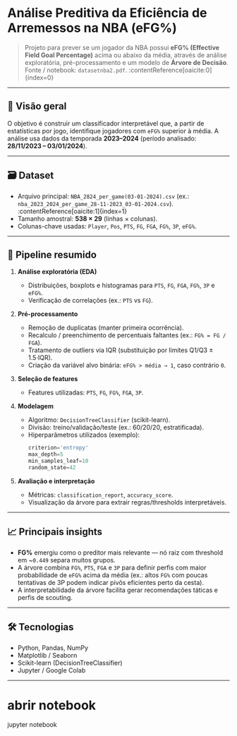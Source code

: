 # Análise Preditiva da Eficiência de Arremessos na NBA (eFG%)

> Projeto para prever se um jogador da NBA possui **eFG% (Effective Field Goal Percentage)** acima ou abaixo da média, através de análise exploratória, pré-processamento e um modelo de **Árvore de Decisão**.  
> Fonte / notebook: `datasetnba2.pdf`. :contentReference[oaicite:0]{index=0}

---

## 🔎 Visão geral
O objetivo é construir um classificador interpretável que, a partir de estatísticas por jogo, identifique jogadores com `eFG%` superior à média. A análise usa dados da temporada **2023–2024** (período analisado: **28/11/2023 – 03/01/2024**).

---

## 🗃 Dataset
- Arquivo principal: `NBA_2824_per_game(03-01-2024).csv` (ex.: `nba_2023_2024_per_game_28-11-2023_03-01-2024.csv`). :contentReference[oaicite:1]{index=1}  
- Tamanho amostral: **538 × 29** (linhas × colunas).  
- Colunas-chave usadas: `Player`, `Pos`, `PTS`, `FG`, `FGA`, `FG%`, `3P`, `eFG%`.

---

## 🧭 Pipeline resumido

1. **Análise exploratória (EDA)**  
   - Distribuições, boxplots e histogramas para `PTS`, `FG`, `FGA`, `FG%`, `3P` e `eFG%`.  
   - Verificação de correlações (ex.: `PTS` vs `FG`).

2. **Pré-processamento**  
   - Remoção de duplicatas (manter primeira ocorrência).  
   - Recalculo / preenchimento de percentuais faltantes (ex.: `FG% = FG / FGA`).  
   - Tratamento de outliers via IQR (substituição por limites Q1/Q3 ± 1.5·IQR).  
   - Criação da variável alvo binária: `eFG% > média → 1`, caso contrário `0`.

3. **Seleção de features**  
   - Features utilizadas: `PTS`, `FG`, `FG%`, `FGA`, `3P`.

4. **Modelagem**  
   - Algoritmo: `DecisionTreeClassifier` (scikit-learn).  
   - Divisão: treino/validação/teste (ex.: 60/20/20, estratificada).  
   - Hiperparâmetros utilizados (exemplo):  
     ```py
     criterion='entropy'
     max_depth=5
     min_samples_leaf=10
     random_state=42
     ```

5. **Avaliação e interpretação**  
   - Métricas: `classification_report`, `accuracy_score`.  
   - Visualização da árvore para extrair regras/thresholds interpretáveis.

---

## 📈 Principais insights
- **FG%** emergiu como o preditor mais relevante — nó raiz com threshold em ~`0.449` separa muitos grupos.  
- A árvore combina `FG%`, `PTS`, `FGA` e `3P` para definir perfis com maior probabilidade de `eFG%` acima da média (ex.: altos `FG%` com poucas tentativas de 3P podem indicar pivôs eficientes perto da cesta).  
- A interpretabilidade da árvore facilita gerar recomendações táticas e perfis de scouting.

---

## 🛠 Tecnologias
- Python, Pandas, NumPy  
- Matplotlib / Seaborn  
- Scikit-learn (DecisionTreeClassifier)  
- Jupyter / Google Colab

---


# abrir notebook
jupyter notebook
